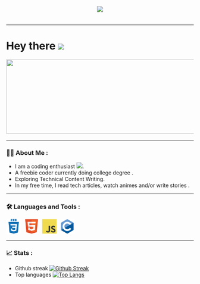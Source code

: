 <!--
**Yvel-tal42-86/Yvel-tal42-86** is a ✨ _special_ ✨ repository because its `README.md` (this file) appears on your GitHub profile.
-->
<div id="header" align="center">
  <img src="https://media2.giphy.com/media/Y4ak9Ki2GZCbJxAnJD/giphy.gif?cid=6c09b9529c9ac2641712422df7f8ac2a31d6b72e9f1680fc&rid=giphy.gif&ct=g" width="100"/>
</div>
<div id="badges" align="center">
<img src="https://komarev.com/ghpvc/?username=Yvel-tal42-86&style=flat-square&color=blue" alt=""/>
</div>

---
<h1>
  Hey there 
  <img src="https://media.giphy.com/media/hvRJCLFzcasrR4ia7z/giphy.gif" width="30px"/>
</h1>
<div align="center"> 
<img src="https://media2.giphy.com/media/Z5wkhg0jL0GLgTfahh/giphy.gif?cid=6c09b9529e5416ac13d80f32e03d5731f5532dfb8b631d20&rid=giphy.gif&ct=g" width="600" height="200"/>
</div>

---
### :man_technologist:  About Me :
- I am a coding enthusiast <img src="https://media.giphy.com/media/WUlplcMpOCEmTGBtBW/giphy.gif" width="30">.
- A freebie coder currently doing college degree .
- Exploring Technical Content Writing.
- In my free time, I read tech articles, watch animes and/or write stories .

---
### :hammer_and_wrench:  Languages and Tools :
<div> 
<img src="https://github.com/devicons/devicon/blob/master/icons/css3/css3-plain-wordmark.svg" title="CSS3" alt="CSS" width="40" height="40"/>&nbsp;
<img src="https://github.com/devicons/devicon/blob/master/icons/html5/html5-original.svg" title="HTML5" alt="HTML" width="40" height="40"/>&nbsp; 
<img src="https://github.com/devicons/devicon/blob/master/icons/javascript/javascript-original.svg" title="JavaScript" alt="JavaScript" width="40" height="40"/>&nbsp; 
<img src="https://github.com/devicons/devicon/blob/master/icons/c/c-original.svg" title="C" alt="C" width="40" height="40"/> 

</div>

---
### 📈  Stats :

- Github streak
 [![Github Streak](http://github-readme-streak-stats.herokuapp.com?user=Yvel-tal42-86&theme=dark&background=000000)](https://git.io/streak-stats)
- Top languages 
 [![Top Langs](https://github-readme-stats.vercel.app/api/top-langs/?username=Yvel-tal42-86&layout=compact&theme=vision-friendly-dark)](https://github.com/anuraghazra/github-readme-stats)
